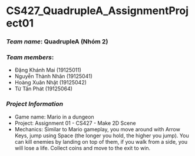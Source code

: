 # CS427_QuadrupleA_AssignmentProject01
### *Team name*: QuadrupleA (Nhóm 2)
### *Team members*:
- Đặng Khánh Mai (19125011)
- Nguyễn Thành Nhân (19125041)
- Hoàng Xuân Nhật (19125042)
- Từ Tấn Phát (19125064)
### *Project Information*
- Game name: Mario in a dungeon
- Project: Assignment 01 - CS427 - Make 2D Scene
- Mechanics: Similar to Mario gameplay, you move around with Arrow Keys, jump using Space (the longer you hold, the higher you jump). You can kill enemies by landing on top of them, if you walk from a side, you will lose a life. Collect coins and move to the exit to win.
